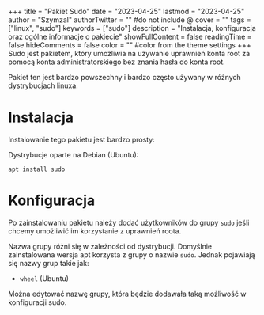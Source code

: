 +++
title = "Pakiet Sudo"
date = "2023-04-25"
lastmod = "2023-04-25"
author = "Szymzal"
authorTwitter = "" #do not include @
cover = ""
tags = ["linux", "sudo"]
keywords = ["sudo"]
description = "Instalacja, konfiguracja oraz ogólne informacje o pakiecie"
showFullContent = false
readingTime = false
hideComments = false
color = "" #color from the theme settings
+++
Sudo jest pakietem, który umożliwia na używanie uprawnień konta root za pomocą konta administratorskiego bez znania hasła do konta root.

Pakiet ten jest bardzo powszechny i bardzo często używany w różnych dystrybucjach linuxa.

# Instalacja

Instalowanie tego pakietu jest bardzo prosty:

Dystrybucje oparte na Debian (Ubuntu):
```
apt install sudo
```

# Konfiguracja
Po zainstalowaniu pakietu należy dodać użytkowników do grupy `sudo` jeśli chcemy umożliwić im korzystanie z uprawnień roota.

Nazwa grupy różni się w zależności od dystrybucji. Domyślnie zainstalowana wersja apt korzysta z grupy o nazwie `sudo`.
Jednak pojawiają się nazwy grup takie jak:
- `wheel` (Ubuntu)

Można edytować nazwę grupy, która będzie dodawała taką możliwość w konfiguracji sudo.
